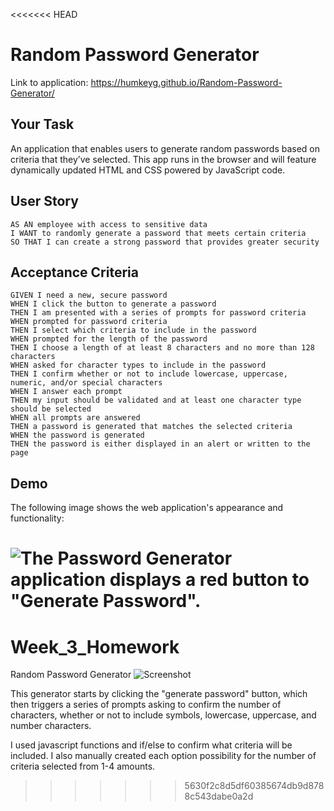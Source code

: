 <<<<<<< HEAD
# Random Password Generator

Link to application: https://humkeyg.github.io/Random-Password-Generator/

## Your Task

An application that enables users to generate random passwords based on criteria that they’ve selected. This app runs in the browser and will feature dynamically updated HTML and CSS powered by JavaScript code. 

## User Story

```
AS AN employee with access to sensitive data
I WANT to randomly generate a password that meets certain criteria
SO THAT I can create a strong password that provides greater security
```

## Acceptance Criteria

```
GIVEN I need a new, secure password
WHEN I click the button to generate a password
THEN I am presented with a series of prompts for password criteria
WHEN prompted for password criteria
THEN I select which criteria to include in the password
WHEN prompted for the length of the password
THEN I choose a length of at least 8 characters and no more than 128 characters
WHEN asked for character types to include in the password
THEN I confirm whether or not to include lowercase, uppercase, numeric, and/or special characters
WHEN I answer each prompt
THEN my input should be validated and at least one character type should be selected
WHEN all prompts are answered
THEN a password is generated that matches the selected criteria
WHEN the password is generated
THEN the password is either displayed in an alert or written to the page
```

## Demo

The following image shows the web application's appearance and functionality:

![The Password Generator application displays a red button to "Generate Password".](./Assets/03-javascript-homework-demo.png)
=======
# Week_3_Homework
Random Password Generator
![Screenshot](https://user-images.githubusercontent.com/87458845/135698805-e14e3c17-8676-4582-82c3-e8269bae18eb.PNG)

This generator starts by clicking the "generate password" button, which then triggers a series of prompts asking to confirm the number of characters, whether or not to include symbols, lowercase, uppercase, and number characters.

I used javascript functions and if/else to confirm what criteria will be included. I also manually created each option possibility for the number of criteria selected from 1-4 amounts.
>>>>>>> 5630f2c8d5df60385674db9d8788c543dabe0a2d
